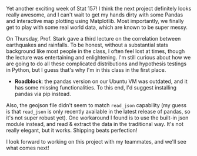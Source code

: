 Yet another exciting week of Stat 157! I think the next project definitely looks really awesome, 
and I can't wait to get my hands dirty with some Pandas and interactive map plotting using Matplotlib. 
Most importantly, we finally get to play with some real world data, which are known to be super messy.   

On Thursday, Prof. Stark gave a third lecture on the correlation between earthquakes and rainfalls. 
To be honest, without a substantial stats background like most people in the class, I often feel lost 
at times, though the lecture was entertaining and enlightening. I'm still curious about how we are going 
to do all these complicated distributions and hypothesis testings in Python, but I guess that's why I'm 
in this class in the first place.

* **Roadblock**: the pandas version on our Ubuntu VM was outdated, and it has some missing functionalities. 
To this end, I'd suggest installing pandas via pip instead.    

Also, the geojson file didn't seem to match `read_json` capability (my guess is that `read_json` is only 
recently available in the latest release of pandas, so it's not super robust yet). One workaround I found 
is to use the built-in json module instead, and read & extract the data in the traditional way. It's not 
really elegant, but it works. Shipping beats perfection!    

I look forward to working on this project with my teammates, and we'll see what comes next!
